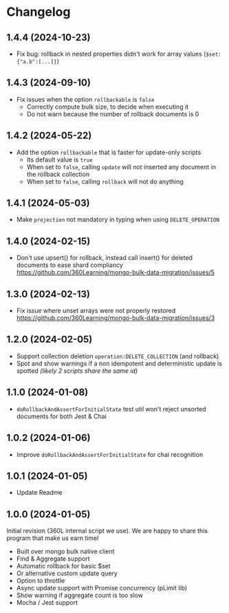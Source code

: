 # Changelog

## 1.4.4 (2024-10-23)

- Fix bug: rollback in nested properties didn't work for array values (`$set:{"a.b":[...]}`)

## 1.4.3 (2024-09-10)

- Fix issues when the option `rollbackable` is `false`
  - Correctly compute bulk size, to decide when executing it
  - Do not warn because the number of rollback documents is 0

## 1.4.2 (2024-05-22)

- Add the option `rollbackable` that is faster for update-only scripts
  - Its default value is `true`
  - When set to `false`, calling `update` will not inserted any document in the rollback collection
  - When set to `false`, calling `rollback` will not do anything

## 1.4.1 (2024-05-03)

- Make `projection` not mandatory in typing when using `DELETE_OPERATION`

## 1.4.0 (2024-02-15)

- Don't use upsert() for rollback, instead call insert() for deleted documents to ease shard compliancy https://github.com/360Learning/mongo-bulk-data-migration/issues/5

## 1.3.0 (2024-02-13)

- Fix issue where unset arrays were not properly restored https://github.com/360Learning/mongo-bulk-data-migration/issues/3

## 1.2.0 (2024-02-05)

- Support collection deletion `operation:DELETE_COLLECTION` (and rollback)
- Spot and show warnings if a non idempotent and deterministic update is spotted _(likely 2 scripts share the same id)_

## 1.1.0 (2024-01-08)

- `doRollbackAndAssertForInitialState` test util won't reject unsorted documents for both Jest & Chai

## 1.0.2 (2024-01-06)

- Improve `doRollbackAndAssertForInitialState` for chai recognition

## 1.0.1 (2024-01-05)

- Update Readme

## 1.0.0 (2024-01-05)

Initial revision (360L internal script we use).
We are happy to share this program that make us earn time!

- Built over mongo bulk native client
- Find & Aggregate support
- Automatic rollback for basic $set
- Or alternative custom update query
- Option to throttle
- Async update support with Promise concurrency (pLimit lib)
- Show warning if aggregate count is too slow
- Mocha / Jest support
